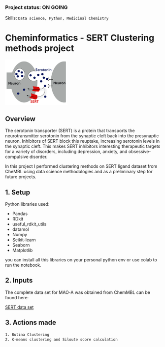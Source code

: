 ### Project status: ON GOING

Skills: ```Data science, Python, Medicinal Chemistry```


# Cheminformatics - SERT Clustering methods project

<img src="SERT_scheme.png"  width="40%">

## Overview

The serotonin transporter (SERT) is a protein that transports the neurotransmitter serotonin from the synaptic cleft back into the presynaptic neuron. Inhibitors of SERT block this reuptake, increasing serotonin levels in the synaptic cleft. This makes SERT inhibitors interesting therapeutic targets for a variety of disorders, including depression, anxiety, and obsessive-compulsive disorder.

In this project I performed clustering methods on SERT ligand dataset from CheMBL using data science methodologies and as a preliminary step for future projects.

## 1. Setup

Python libraries used:

- Pandas
- RDkit
- useful_rdkit_utils
- datamol
- Numpy
- Scikit-learn
- Seaborn
- Matplotlib

you can install all this libraries on your personal python env or use colab to run the notebook.

## 2. Inputs

The complete data set for MAO-A was obtained from ChemMBL can be found here:

[SERT data set](https://www.ebi.ac.uk/chembl/target_report_card/CHEMBL228/)

## 3. Actions made

	1. Butina Clustering
	2. K-means clustering and Siloute score calculation











